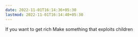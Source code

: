 ```yaml
---
date: 2022-11-01T16:14:36+05:30
lastmod: 2022-11-01T16:14:40+05:30
---
```


If you want to get rich Make something that exploits children
